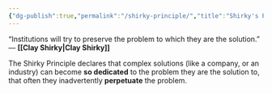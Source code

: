 ```yaml
---
{"dg-publish":true,"permalink":"/shirky-principle/","title":"Shirky's Principle","tags":["adages"],"noteIcon":"","created":"2023-05-12","updated":""}
---
```



“Institutions will try to preserve the problem to which they are the solution.” — **[[Clay Shirky\|Clay Shirky]]**

The Shirky Principle declares that complex solutions (like a company, or an industry) can become **so dedicated** to the problem they are the solution to, that often they inadvertently **perpetuate** the problem.